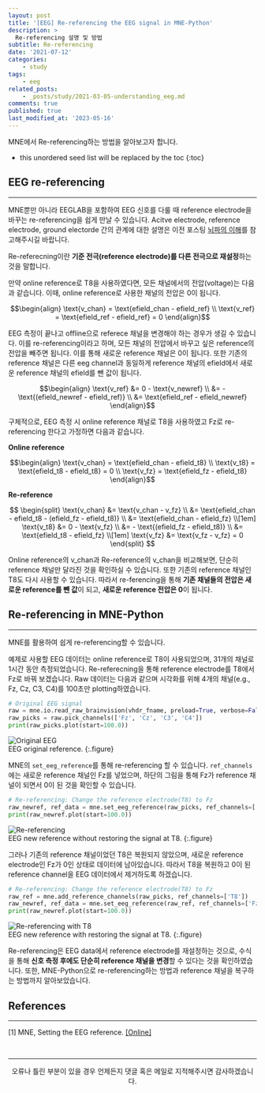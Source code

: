 ```yaml
---
layout: post
title: '[EEG] Re-referencing the EEG signal in MNE-Python'
description: >
  Re-referencing 설명 및 방법
subtitle: Re-referencing
date: '2021-07-12'
categories:
    - study
tags:
    - eeg
related_posts:
    - _posts/study/2021-03-05-understanding_eeg.md
comments: true
published: true
last_modified_at: '2023-05-16'
---
```


MNE에서 Re-referencing하는 방법을 알아보고자 합니다.

* this unordered seed list will be replaced by the toc
{:toc}

## EEG re-referencing   

***

MNE뿐만 아니라 EEGLAB을 포함하여 EEG 신호를 다룰 때 reference electrode을 바꾸는 re-referencing을 쉽게 만날 수 있습니다. Acitve electrode, reference electrode, ground electorde 간의 관계에 대한 설명은 이전 포스팅 [뇌파의 이해](https://hayoonsong.github.io/study/2020-10-26-understanding_eeg/)를 참고해주시길 바랍니다.

Re-referecning이란 **기준 전극(reference electrode)를 다른 전극으로 재설정**하는 것을 말합니다. 

만약 online reference로 T8을 사용하였다면, 모든 채널에서의 전압(voltage)는 다음과 같습니다. 이때, online reference로 사용한 채널의 전압은 0이 됩니다.   

$$\begin{align}
  \text{v_chan} = \text{efield_chan - efield_ref} \\
  \text{v_ref} = \text{efield_ref - efield_ref} = 0
\end{align}$$

EEG 측정이 끝나고 offline으로 referece 채널을 변경해야 하는 경우가 생길 수 있습니다. 
이를 re-referencing이라고 하며, 모든 채널의 전압에서 바꾸고 싶은 reference의 전압을 빼주면 됩니다. 이를 통해 새로운 reference 채널은 0이 됩니다. 또한 기존의 reference 채널은 다른 eeg channel과 동일하게 reference 채널의 efield에서 새로운 reference 채널의 efield를 뺀 값이 됩니다.   

$$\begin{align}
  \text{v_ref}         &= 0 - \text{v_newref} \\
                       &= - \text{(efield_newref - efield_ref)} \\
                       &= \text{efield_ref - efield_newref}
\end{align}$$

구체적으로, EEG 측정 시 online reference 채널로 T8을 사용하였고 Fz로 re-referencing 한다고 가정하면 다음과 같습니다. 

**Online reference**   

$$\begin{align}
  \text{v_chan} = \text{efield_chan - efield_t8} \\
  \text{v_t8} = \text{efield_t8 - efield_t8} = 0 \\
  \text{v_fz} = \text{efield_fz - efield_t8}
\end{align}$$

**Re-reference**   

$$
\begin{split}
  \text{v_chan} &= \text{v_chan - v_fz} \\
                &= \text{efield_chan - efield_t8 - (efield_fz - efield_t8)} \\ 
                &= \text{efield_chan - efield_fz} \\[1em]
  \text{v_t8}   &= 0 - \text{v_fz} \\
                &= - \text{(efield_fz - efield_t8)} \\
                &= \text{efield_t8 - efield_fz} \\[1em]
  \text{v_fz}   &= \text{v_fz - v_fz} = 0
\end{split}
$$


Online reference의 v_chan과 Re-reference의 v_chan을 비교해보면, 단순히 reference 채널만 달라진 것을 확인하실 수 있습니다. 또한 기존의 reference 채널인 T8도 다시 사용할 수 있습니다. 따라서 re-ferencing을 통해 **기존 채널들의 전압은 새로운 reference를 뺀 값**이 되고, **새로운 reference 전압은 0**이 됩니다.

## Re-referencing in MNE-Python

***

MNE를 활용하여 쉽게 re-referencing할 수 있습니다.

예제로 사용할 EEG 데이터는 online reference로 T8이 사용되었으며, 31개의 채널로 1시간 동안 측정되었습니다. Re-referecning을 통해 reference electrode를 T8에서 Fz로 바꿔 보겠습니다. Raw 데이터는 다음과 같으며 시각화를 위해 4개의 채널(e.g., Fz, Cz, C3, C4)를 100초만 plotting하였습니다.

~~~python
# Original EEG signal
raw = mne.io.read_raw_brainvision(vhdr_fname, preload=True, verbose=False)
raw_picks = raw.pick_channels(['Fz', 'Cz', 'C3', 'C4'])
print(raw_picks.plot(start=100.0))
~~~

![Original EEG](https://cdn.jsdelivr.net/gh/HayoonSong/Images-for-Github-Pages/study/eeg/2022-07-12-re-referencing/original.png?raw=true)   
EEG original reference.
{:.figure}   

MNE의 `set_eeg_reference`를 통해 re-referencing 할 수 있습니다. `ref_channels`에는 새로운 reference 채널인 Fz를 넣었으며, 하단의 그림을 통해 Fz가 reference 채널이 되면서 0이 된 것을 확인할 수 있습니다.   

~~~python
# Re-referencing: Change the reference electrode(T8) to Fz
raw_newref, ref_data = mne.set_eeg_reference(raw_picks, ref_channels=['Fz'])
print(raw_newref.plot(start=100.0))
~~~   

![Re-referencing](https://cdn.jsdelivr.net/gh/HayoonSong/Images-for-Github-Pages/study/eeg/2022-07-12-re-referencing/re_referencing.png?raw=true)   
EEG new reference without restoring the signal at T8.
{:.figure}   

그러나 기존의 reference 채널이었던 T8은 복원되지 않았으며, 새로운 reference electrode인 Fz가 0인 상태로 데이터에 남아있습니다. 따라서 T8을 복원하고 0이 된 reference channel을 EEG 데이터에서 제거하도록 하겠습니다.

~~~python
# Re-referencing: Change the reference electrode(T8) to Fz
raw_ref = mne.add_reference_channels(raw_picks, ref_channels=['T8'])
raw_newref, ref_data = mne.set_eeg_reference(raw_ref, ref_channels=['Fz'])
print(raw_newref.plot(start=100.0))
~~~

![Re-referencing with T8](https://cdn.jsdelivr.net/gh/HayoonSong/Images-for-Github-Pages/study/eeg/2022-07-12-re-referencing/re_referencing_withT8.png?raw=true)   
EEG new reference with restoring the signal at T8.
{:.figure}

Re-referencing은 EEG data에서 reference electrode를 재설정하는 것으로, 수식을 통해 **신호 측정 후에도 단순히 reference 채널을 변경**할 수 있다는 것을 확인하였습니다. 또한, MNE-Python으로 re-referencing하는 방법과 reference 채널을 복구하는 방법까지 알아보았습니다.  

## References

***

[1] MNE, Setting the EEG reference. [[Online]](https://mne.tools/stable/auto_tutorials/preprocessing/55_setting_eeg_reference.html)

<br>

***

<center>오류나 틀린 부분이 있을 경우 언제든지 댓글 혹은 메일로 지적해주시면 감사하겠습니다.</center>